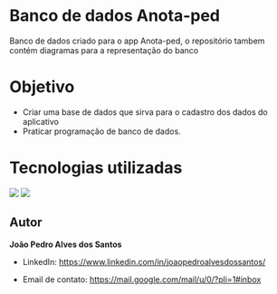 # Banco de dados Anota-ped
Banco de dados criado para o app Anota-ped, o repositório tambem contém diagramas para a representação do banco

# Objetivo
- Criar uma base de dados que sirva para o cadastro dos dados do aplicativo
- Praticar programação de banco de dados.

# Tecnologias utilizadas
<img src="https://img.shields.io/badge/PostgreSQL-316192?style=for-the-badge&logo=postgresql&logoColor=white">
<img src="https://img.shields.io/badge/Heroku-430098?style=for-the-badge&logo=heroku&logoColor=white">

## Autor

<b>João Pedro Alves dos Santos</b>

- LinkedIn: https://www.linkedin.com/in/joaopedroalvesdossantos/

- Email de contato: https://mail.google.com/mail/u/0/?pli=1#inbox

